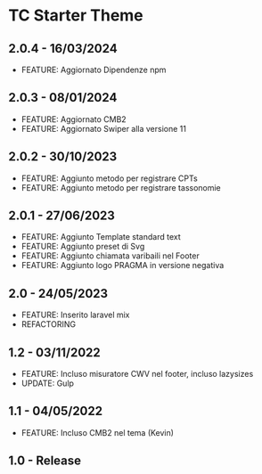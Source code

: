 # TC Starter Theme

## 2.0.4 - 16/03/2024

* FEATURE: Aggiornato Dipendenze npm

## 2.0.3 - 08/01/2024

* FEATURE: Aggiornato CMB2
* FEATURE: Aggiornato Swiper alla versione 11

## 2.0.2 - 30/10/2023

* FEATURE: Aggiunto metodo per registrare CPTs
* FEATURE: Aggiunto metodo per registrare tassonomie

## 2.0.1 - 27/06/2023

* FEATURE: Aggiunto Template standard text
* FEATURE: Aggiunto preset di Svg
* FEATURE: Aggiunto chiamata varibaili nel Footer
* FEATURE: Aggiunto logo PRAGMA in versione negativa

## 2.0 - 24/05/2023

* FEATURE: Inserito laravel mix
* REFACTORING

## 1.2 - 03/11/2022

* FEATURE: Incluso misuratore CWV nel footer, incluso lazysizes<br>
* UPDATE: Gulp

## 1.1 - 04/05/2022

* FEATURE: Incluso CMB2 nel tema (Kevin)

## 1.0 - Release
